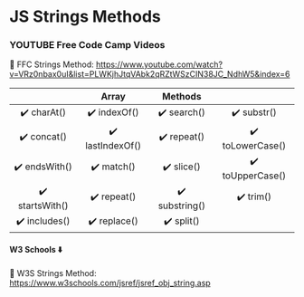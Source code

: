 # JS Strings Methods

### YOUTUBE Free Code Camp Videos 

🚀 FFC Strings Method: https://www.youtube.com/watch?v=VRz0nbax0uI&list=PLWKjhJtqVAbk2qRZtWSzCIN38JC_NdhW5&index=6

|             | Array        | Methods    |            |
|:---------------: |:----------------: |:---------------: |:----------------: |
| ✔️ charAt()     | ✔️ indexOf()      | ✔️ search()     | ✔️ substr()       |
| ✔️ concat()     | ✔️ lastIndexOf()  | ✔️ repeat()     | ✔️ toLowerCase()  |
| ✔️ endsWith()   | ✔️ match()        | ✔️ slice()      | ✔️ toUpperCase()  |
| ✔️ startsWith() | ✔️ repeat()       | ✔️ substring()  | ✔️ trim()         |
| ✔️ includes()   | ✔️ replace()      | ✔️ split()      |                    |

#### W3 Schools ⬇️

🚀 W3S Strings Method: https://www.w3schools.com/jsref/jsref_obj_string.asp



